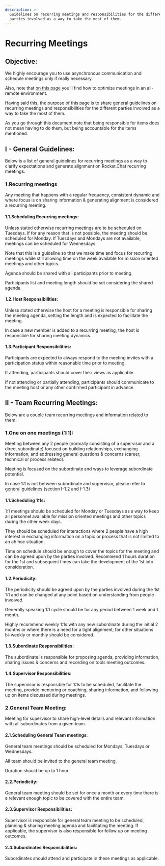 ```yaml
---
description: >-
  Guidelines on recurring meetings and responsibilities for the different
  parties involved as a way to take the most of them.
---
```


# Recurring Meetings

## Objective: <a href="#docs-internal-guid-1ad054d7-7fff-9150-80e8-fa41451af442" id="docs-internal-guid-1ad054d7-7fff-9150-80e8-fa41451af442"></a>

We highly encourage you to use asynchronous communication and schedule meetings only if really necessary.

Also, note that [on this page](https://handbook.rocket.chat/company/our-culture/meetings) you’ll find how to optimize meetings in an all-remote environment.

Having said this, the purpose of this page is to share general guidelines on recurring meetings and responsibilities for the different parties involved as a way to take the most of them.

As you go through this document note that being responsible for items does not mean having to do them, but being accountable for the items mentioned.

## I - General Guidelines:

Below is a list of general guidelines for recurring meetings as a way to clarify expectations and generate alignment on Rocket.Chat recurring meetings.

### 1.Recurring meetings

Any meeting that happens with a regular frequency, consistent dynamic and where focus is on sharing information & generating alignment is considered a recurring meeting.

#### 1.1.Scheduling Recurring meetings:

Unless stated otherwise recurring meetings are to be scheduled on Tuesdays. If for any reason that is not possible, the meeting should be scheduled for Monday. If Tuesdays and Mondays are not available, meetings can be scheduled for Wednesdays.

Note that this is a guideline so that we make time and focus for recurring meetings while still allowing time on the week available for mission oriented meetings and other topics.

Agenda should be shared with all participants prior to meeting.

Participants list and meeting length should be set considering the shared agenda.

#### 1.2.Host Responsibilities:

Unless stated otherwise the host for a meeting is responsible for sharing the meeting agenda, setting the length and is expected to facilitate the meeting.

In case a new member is added to a recurring meeting, the host is responsible for sharing meeting dynamics.

#### 1.3.Participant Responsibilities:

Participants are expected to always respond to the meeting invites with a participation status within reasonable time prior to meeting.

If attending, participants should cover their views as applicable.

If not attending or partially attending, participants should communicate to the meeting host or any other confirmed participant in advance.

## II - Team Recurring Meetings:

Below are a couple team recurring meetings and information related to them.

### 1.One on one meetings (1:1):

Meeting between any 2 people (normally consisting of a supervisor and a direct subordinate) focused on building relationships, exchanging information, and addressing general questions & concerns (career, technical or process related).

Meeting is focused on the subordinate and ways to leverage subordinate potential.

In case 1:1 is not between subordinate and supervisor, please refer to general guidelines (section I-1.2 and I-1.3)

#### 1.1.Scheduling 1:1s:

1:1 meetings should be scheduled for Monday or Tuesdays as a way to keep all personnel available for mission oriented meetings and other topics during the other week days.

They should be scheduled for interactions where 2 people have a high interest in exchanging information on a topic or process that is not limited to an ah hoc situation.

Time on schedule should be enough to cover the topics for the meeting and can be agreed upon by the parties involved. Recommend 1 hours duration for the 1st and subsequent times can take the development of the 1st into consideration.

#### 1.2.Periodicity:

The periodicity should be agreed upon by the parties involved during the 1st 1:1 and can be changed at any point based on understanding from people involved.

Generally speaking 1:1 cycle should be for any period between 1 week and 1 month.

Highly recommend weekly 1:1s with any new subordinate during the initial 2 months or where there is a need for a tight alignment; for other situations bi-weekly or monthly should be considered.

#### 1.3.Subordinate Responsibilities:

The subordinate is responsible for proposing agenda, providing information, sharing issues & concerns and recording on tools meeting outcomes.

#### 1.4.Supervisor Responsibilities:

The supervisor is responsible for 1:1s to be scheduled, facilitate the meeting, provide mentoring or coaching, sharing information, and following up on items discussed during meetings.

### 2.General Team Meeting:

Meeting for supervisor to share high-level details and relevant information with all subordinates from a given team.

#### 2.1.Scheduling General Team meetings:

General team meetings should be scheduled for Mondays, Tuesdays or Wednesdays.

All team should be invited to the general team meeting.

Duration should be up to 1 hour.

#### 2.2.Periodicity:

General team meeting should be set for once a month or every time there is a relevant enough topic to be covered with the entire team.

#### 2.3.Supervisor Responsibilities:

Supervisor is responsible for general team meeting to be scheduled, planning & sharing meeting agenda and facilitating the meeting. If applicable, the supervisor is also responsible for follow up on meeting outcomes.

#### 2.4.Subordinates Responsibilities:

Subordinates should attend and participate in these meetings as applicable.
